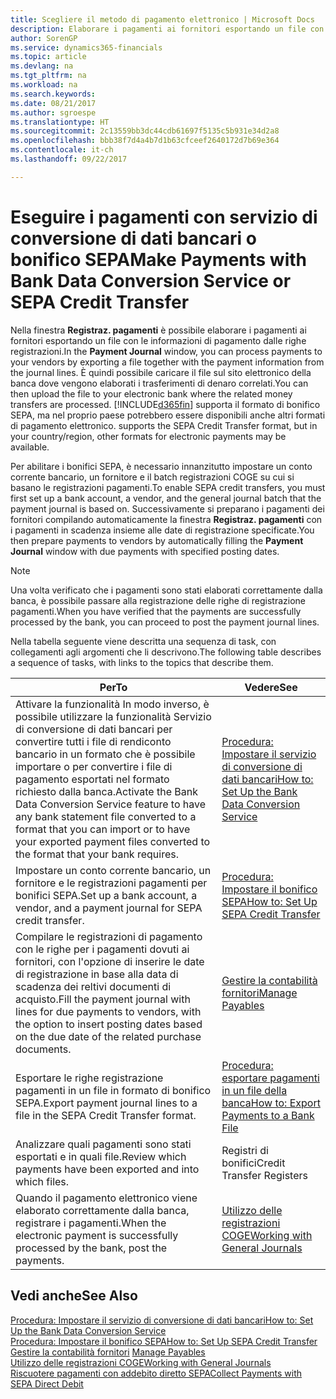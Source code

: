 ```yaml
---
title: Scegliere il metodo di pagamento elettronico | Microsoft Docs
description: Elaborare i pagamenti ai fornitori esportando un file con le informazioni di pagamento dalle righe registrazioni.
author: SorenGP
ms.service: dynamics365-financials
ms.topic: article
ms.devlang: na
ms.tgt_pltfrm: na
ms.workload: na
ms.search.keywords: 
ms.date: 08/21/2017
ms.author: sgroespe
ms.translationtype: HT
ms.sourcegitcommit: 2c13559bb3dc44cdb61697f5135c5b931e34d2a8
ms.openlocfilehash: bbb38f7d4a4b7d1b63cfceef2640172d7b69e364
ms.contentlocale: it-ch
ms.lasthandoff: 09/22/2017

---
```

# <a name="make-payments-with-bank-data-conversion-service-or-sepa-credit-transfer"></a><span data-ttu-id="aa944-103">Eseguire i pagamenti con servizio di conversione di dati bancari o bonifico SEPA</span><span class="sxs-lookup"><span data-stu-id="aa944-103">Make Payments with Bank Data Conversion Service or SEPA Credit Transfer</span></span>
<span data-ttu-id="aa944-104">Nella finestra **Registraz. pagamenti** è possibile elaborare i pagamenti ai fornitori esportando un file con le informazioni di pagamento dalle righe registrazioni.</span><span class="sxs-lookup"><span data-stu-id="aa944-104">In the **Payment Journal** window, you can process payments to your vendors by exporting a file together with the payment information from the journal lines.</span></span> <span data-ttu-id="aa944-105">È quindi possibile caricare il file sul sito elettronico della banca dove vengono elaborati i trasferimenti di denaro correlati.</span><span class="sxs-lookup"><span data-stu-id="aa944-105">You can then upload the file to your electronic bank where the related money transfers are processed.</span></span> [!INCLUDE[d365fin](includes/d365fin_md.md)]<span data-ttu-id="aa944-106"> supporta il formato di bonifico SEPA, ma nel proprio paese potrebbero essere disponibili anche altri formati di pagamento elettronico.</span><span class="sxs-lookup"><span data-stu-id="aa944-106"> supports the SEPA Credit Transfer format, but in your country/region, other formats for electronic payments may be available.</span></span>   

 <span data-ttu-id="aa944-107">Per abilitare i bonifici SEPA, è necessario innanzitutto impostare un conto corrente bancario, un fornitore e il batch registrazioni COGE su cui si basano le registrazioni pagamenti.</span><span class="sxs-lookup"><span data-stu-id="aa944-107">To enable SEPA credit transfers, you must first set up a bank account, a vendor, and the general journal batch that the payment journal is based on.</span></span> <span data-ttu-id="aa944-108">Successivamente si preparano i pagamenti dei fornitori compilando automaticamente la finestra **Registraz. pagamenti** con i pagamenti in scadenza insieme alle date di registrazione specificate.</span><span class="sxs-lookup"><span data-stu-id="aa944-108">You then prepare payments to vendors by automatically filling the **Payment Journal** window with due payments with specified posting dates.</span></span>  

> [!NOTE]  
>  <span data-ttu-id="aa944-109">Una volta verificato che i pagamenti sono stati elaborati correttamente dalla banca, è possibile passare alla registrazione delle righe di registrazione pagamenti.</span><span class="sxs-lookup"><span data-stu-id="aa944-109">When you have verified that the payments are successfully processed by the bank, you can proceed to post the payment journal lines.</span></span>  

 <span data-ttu-id="aa944-110">Nella tabella seguente viene descritta una sequenza di task, con collegamenti agli argomenti che li descrivono.</span><span class="sxs-lookup"><span data-stu-id="aa944-110">The following table describes a sequence of tasks, with links to the topics that describe them.</span></span>   

|<span data-ttu-id="aa944-111">**Per**</span><span class="sxs-lookup"><span data-stu-id="aa944-111">**To**</span></span>|<span data-ttu-id="aa944-112">**Vedere**</span><span class="sxs-lookup"><span data-stu-id="aa944-112">**See**</span></span>|  
|------------|-------------|  
|<span data-ttu-id="aa944-113">Attivare la funzionalità In modo inverso, è possibile utilizzare la funzionalità Servizio di conversione di dati bancari per convertire tutti i file di rendiconto bancario in un formato che è possibile importare o per convertire i file di pagamento esportati nel formato richiesto dalla banca.</span><span class="sxs-lookup"><span data-stu-id="aa944-113">Activate the Bank Data Conversion Service feature to have any bank statement file converted to a format that you can import or to have your exported payment files converted to the format that your bank requires.</span></span>|[<span data-ttu-id="aa944-114">Procedura: Impostare il servizio di conversione di dati bancari</span><span class="sxs-lookup"><span data-stu-id="aa944-114">How to: Set Up the Bank Data Conversion Service</span></span>](bank-how-setup-bank-statement-service.md)|  
|<span data-ttu-id="aa944-115">Impostare un conto corrente bancario, un fornitore e le registrazioni pagamenti per bonifici SEPA.</span><span class="sxs-lookup"><span data-stu-id="aa944-115">Set up a bank account, a vendor, and a payment journal for SEPA credit transfer.</span></span>|[<span data-ttu-id="aa944-116">Procedura: Impostare il bonifico SEPA</span><span class="sxs-lookup"><span data-stu-id="aa944-116">How to: Set Up SEPA Credit Transfer</span></span>](finance-how-to-set-up-sepa-credit-transfer.md)|  
|<span data-ttu-id="aa944-117">Compilare le registrazioni di pagamento con le righe per i pagamenti dovuti ai fornitori, con l'opzione di inserire le date di registrazione in base alla data di scadenza dei reltivi documenti di acquisto.</span><span class="sxs-lookup"><span data-stu-id="aa944-117">Fill the payment journal with lines for due payments to vendors, with the option to insert posting dates based on the due date of the related purchase documents.</span></span>|[<span data-ttu-id="aa944-118">Gestire la contabilità fornitori</span><span class="sxs-lookup"><span data-stu-id="aa944-118">Manage Payables</span></span>](payables-manage-payables.md)|  
|<span data-ttu-id="aa944-119">Esportare le righe registrazione pagamenti in un file in formato di bonifico SEPA.</span><span class="sxs-lookup"><span data-stu-id="aa944-119">Export payment journal lines to a file in the SEPA Credit Transfer format.</span></span>|[<span data-ttu-id="aa944-120">Procedura: esportare pagamenti in un file della banca</span><span class="sxs-lookup"><span data-stu-id="aa944-120">How to: Export Payments to a Bank File</span></span>](payables-how-export-payments-bank-file.md)|  
|<span data-ttu-id="aa944-121">Analizzare quali pagamenti sono stati esportati e in quali file.</span><span class="sxs-lookup"><span data-stu-id="aa944-121">Review which payments have been exported and into which files.</span></span>|<span data-ttu-id="aa944-122">Registri di bonifici</span><span class="sxs-lookup"><span data-stu-id="aa944-122">Credit Transfer Registers</span></span>|  
|<span data-ttu-id="aa944-123">Quando il pagamento elettronico viene elaborato correttamente dalla banca, registrare i pagamenti.</span><span class="sxs-lookup"><span data-stu-id="aa944-123">When the electronic payment is successfully processed by the bank, post the payments.</span></span>|[<span data-ttu-id="aa944-124">Utilizzo delle registrazioni COGE</span><span class="sxs-lookup"><span data-stu-id="aa944-124">Working with General Journals</span></span>](ui-work-general-journals.md)|  

## <a name="see-also"></a><span data-ttu-id="aa944-125">Vedi anche</span><span class="sxs-lookup"><span data-stu-id="aa944-125">See Also</span></span>  
[<span data-ttu-id="aa944-126">Procedura: Impostare il servizio di conversione di dati bancari</span><span class="sxs-lookup"><span data-stu-id="aa944-126">How to: Set Up the Bank Data Conversion Service</span></span>](bank-how-setup-bank-statement-service.md)  
[<span data-ttu-id="aa944-127">Procedura: Impostare il bonifico SEPA</span><span class="sxs-lookup"><span data-stu-id="aa944-127">How to: Set Up SEPA Credit Transfer</span></span>](finance-how-to-set-up-sepa-credit-transfer.md)  
<span data-ttu-id="aa944-128">[Gestire la contabilità fornitori](payables-manage-payables.md) </span><span class="sxs-lookup"><span data-stu-id="aa944-128">[Manage Payables](payables-manage-payables.md) </span></span>  
[<span data-ttu-id="aa944-129">Utilizzo delle registrazioni COGE</span><span class="sxs-lookup"><span data-stu-id="aa944-129">Working with General Journals</span></span>](ui-work-general-journals.md)  
[<span data-ttu-id="aa944-130">Riscuotere pagamenti con addebito diretto SEPA</span><span class="sxs-lookup"><span data-stu-id="aa944-130">Collect Payments with SEPA Direct Debit</span></span>](finance-collect-payments-with-sepa-direct-debit.md)   

